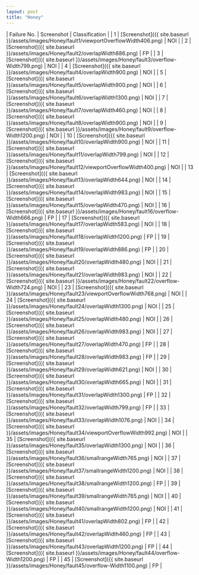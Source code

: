 ```yaml
---
layout: post
title: "Honey"
---
```

| Failure No. | Screenshot | Classification |
| 1 | [Screenshot]({{ site.baseurl }}/assets/images/Honey/fault1/viewportOverflowWidth406.png) | NOI |
| 2 | [Screenshot]({{ site.baseurl }}/assets/images/Honey/fault2/overlapWidth886.png) | FP |
| 3 | [Screenshot]({{ site.baseurl }}/assets/images/Honey/fault3/overflow-Width799.png) | NOI |
| 4 | [Screenshot]({{ site.baseurl }}/assets/images/Honey/fault4/overlapWidth900.png) | NOI |
| 5 | [Screenshot]({{ site.baseurl }}/assets/images/Honey/fault5/overlapWidth900.png) | NOI |
| 6 | [Screenshot]({{ site.baseurl }}/assets/images/Honey/fault6/overlapWidth1300.png) | NOI |
| 7 | [Screenshot]({{ site.baseurl }}/assets/images/Honey/fault7/overlapWidth460.png) | NOI |
| 8 | [Screenshot]({{ site.baseurl }}/assets/images/Honey/fault8/overlapWidth900.png) | NOI |
| 9 | [Screenshot]({{ site.baseurl }}/assets/images/Honey/fault9/overflow-Width1200.png) | NOI |
| 10 | [Screenshot]({{ site.baseurl }}/assets/images/Honey/fault10/overlapWidth900.png) | NOI |
| 11 | [Screenshot]({{ site.baseurl }}/assets/images/Honey/fault11/overlapWidth799.png) | NOI |
| 12 | [Screenshot]({{ site.baseurl }}/assets/images/Honey/fault12/viewportOverflowWidth400.png) | NOI |
| 13 | [Screenshot]({{ site.baseurl }}/assets/images/Honey/fault13/overlapWidth644.png) | NOI |
| 14 | [Screenshot]({{ site.baseurl }}/assets/images/Honey/fault14/overlapWidth983.png) | NOI |
| 15 | [Screenshot]({{ site.baseurl }}/assets/images/Honey/fault15/overlapWidth470.png) | NOI |
| 16 | [Screenshot]({{ site.baseurl }}/assets/images/Honey/fault16/overflow-Width666.png) | FP |
| 17 | [Screenshot]({{ site.baseurl }}/assets/images/Honey/fault17/overlapWidth583.png) | NOI |
| 18 | [Screenshot]({{ site.baseurl }}/assets/images/Honey/fault18/overlapWidth1200.png) | FP |
| 19 | [Screenshot]({{ site.baseurl }}/assets/images/Honey/fault19/overlapWidth886.png) | FP |
| 20 | [Screenshot]({{ site.baseurl }}/assets/images/Honey/fault20/overlapWidth480.png) | NOI |
| 21 | [Screenshot]({{ site.baseurl }}/assets/images/Honey/fault21/overlapWidth983.png) | NOI |
| 22 | [Screenshot]({{ site.baseurl }}/assets/images/Honey/fault22/overflow-Width724.png) | NOI |
| 23 | [Screenshot]({{ site.baseurl }}/assets/images/Honey/fault23/viewportOverflowWidth768.png) | NOI |
| 24 | [Screenshot]({{ site.baseurl }}/assets/images/Honey/fault24/overlapWidth1300.png) | NOI |
| 25 | [Screenshot]({{ site.baseurl }}/assets/images/Honey/fault25/overlapWidth480.png) | NOI |
| 26 | [Screenshot]({{ site.baseurl }}/assets/images/Honey/fault26/overlapWidth983.png) | NOI |
| 27 | [Screenshot]({{ site.baseurl }}/assets/images/Honey/fault27/overlapWidth470.png) | FP |
| 28 | [Screenshot]({{ site.baseurl }}/assets/images/Honey/fault28/overlapWidth983.png) | FP |
| 29 | [Screenshot]({{ site.baseurl }}/assets/images/Honey/fault29/overlapWidth621.png) | NOI |
| 30 | [Screenshot]({{ site.baseurl }}/assets/images/Honey/fault30/overlapWidth665.png) | NOI |
| 31 | [Screenshot]({{ site.baseurl }}/assets/images/Honey/fault31/overlapWidth1300.png) | FP |
| 32 | [Screenshot]({{ site.baseurl }}/assets/images/Honey/fault32/overlapWidth799.png) | FP |
| 33 | [Screenshot]({{ site.baseurl }}/assets/images/Honey/fault33/overlapWidth1076.png) | NOI |
| 34 | [Screenshot]({{ site.baseurl }}/assets/images/Honey/fault34/viewportOverflowWidth992.png) | NOI |
| 35 | [Screenshot]({{ site.baseurl }}/assets/images/Honey/fault35/overlapWidth1300.png) | NOI |
| 36 | [Screenshot]({{ site.baseurl }}/assets/images/Honey/fault36/smallrangeWidth765.png) | NOI |
| 37 | [Screenshot]({{ site.baseurl }}/assets/images/Honey/fault37/smallrangeWidth1200.png) | NOI |
| 38 | [Screenshot]({{ site.baseurl }}/assets/images/Honey/fault38/smallrangeWidth1200.png) | FP |
| 39 | [Screenshot]({{ site.baseurl }}/assets/images/Honey/fault39/smallrangeWidth765.png) | NOI |
| 40 | [Screenshot]({{ site.baseurl }}/assets/images/Honey/fault40/smallrangeWidth1200.png) | NOI |
| 41 | [Screenshot]({{ site.baseurl }}/assets/images/Honey/fault41/overlapWidth802.png) | FP |
| 42 | [Screenshot]({{ site.baseurl }}/assets/images/Honey/fault42/overlapWidth460.png) | FP |
| 43 | [Screenshot]({{ site.baseurl }}/assets/images/Honey/fault43/overlapWidth1200.png) | FP |
| 44 | [Screenshot]({{ site.baseurl }}/assets/images/Honey/fault44/overflow-Width1200.png) | FP |
| 45 | [Screenshot]({{ site.baseurl }}/assets/images/Honey/fault45/overflow-Width1100.png) | FP |
